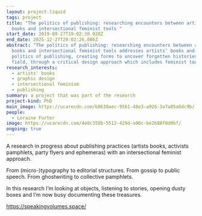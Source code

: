 ```yaml
---
layout: project.liquid
tags: project
title: "The politics of publishing: researching encounters between artists’
  books and intersectional feminist tools "
start_date: 2019-09-27T19:02:30.928Z
end_date: 2025-12-27T20:02:26.086Z
abstract: "The politics of publishing: researching encounters between artists’
  books and intersectional feminist tools addresses artists’ books and the
  politics of publishing, creating forms to uncover forgotten histories in this
  field, through a critical design approach which includes feminist tools."
research_interests:
  - artists' books
  - graphic design
  - intersectional feminism
  - publishing
summary: a project that was part of the research
project-kind: PhD
main_image: https://ucarecdn.com/b8638aec-9561-48e3-a926-3a7a05a6dc9b/
people:
  - Loraine Furter
image: https://ucarecdn.com/4e8c358b-5512-429d-a90c-be2688f8d0bf/
ongoing: true
---
```

A research in progress about publishing practices (artists books, activists pamphlets, party flyers and ephemeras) with an intersectional feminist approach. 

From (micro-)typography to editorial structures. From gossip to public speech. From ghostwriting to collective pamphlets.

In this research I’m looking at objects, listening to stories, opening dusty boxes and I’m now busy documenting these treasures.

<https://speakingvolumes.space/>
